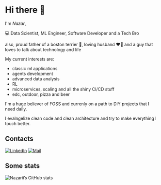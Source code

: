 # Hi there 👋

I'm *Nazar*,

💻 Data Scientist, ML Engineer, Software Developer and a Tech Bro

also, proud father of a boston terrier 🐶, loving husband ❤️‍🔥 and a guy that loves to talk about technology and life

My current interests are:

- classic ml applications
- agents development
- advanced data analysis
- RL
- microservices, scaling and all the shiny CI/CD stuff
- edc, outdoor, pizza and beer

I'm a huge believer of FOSS and currenly on a path to DIY projects that I need daily.

I evalngelize clean code and clean architecture and try to make everything I touch better. 


## Contacts

[![LinkedIn](https://img.shields.io/badge/-LinkedIn-black?style=flat-square&logo=Linkedin&logoColor=blue)](https://www.linkedin.com/in/nazariinyzhnyk/)
[![Mail](https://img.shields.io/badge/-Email-grey?style=flat-square&logo=gmail&logoColor=red)](mailto:nazar.nyzhnyk@gmail.com)


## Some stats 

![Nazarii’s GitHub stats](https://github-readme-stats.vercel.app/api?username=nazariinyzhnyk&show_icons=true&theme=tokyonight)
